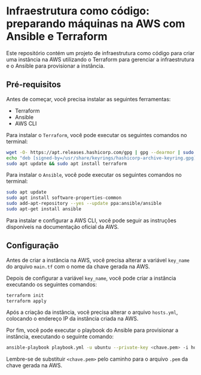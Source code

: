# Infraestrutura como código: preparando máquinas na AWS com Ansible e Terraform
Este repositório contém um projeto de infraestrutura como código para criar uma instância na AWS utilizando o Terraform para gerenciar a infraestrutura e o Ansible para provisionar a instância.

## Pré-requisitos
Antes de começar, você precisa instalar as seguintes ferramentas:

* Terraform
* Ansible
* AWS CLI


Para instalar o `Terraform`, você pode executar os seguintes comandos no terminal:

```bash
wget -O- https://apt.releases.hashicorp.com/gpg | gpg --dearmor | sudo tee /usr/share/keyrings/hashicorp-archive-keyring.gpg
echo "deb [signed-by=/usr/share/keyrings/hashicorp-archive-keyring.gpg] https://apt.releases.hashicorp.com $(lsb_release -cs) main" | sudo tee /etc/apt/sources.list.d/hashicorp.list
sudo apt update && sudo apt install terraform

```
Para instalar o `Ansible`, você pode executar os seguintes comandos no terminal:

```bash
sudo apt update
sudo apt install software-properties-common
sudo add-apt-repository --yes --update ppa:ansible/ansible
sudo apt-get install ansible
```
Para instalar e configurar a AWS CLI, você pode seguir as instruções disponíveis na documentação oficial da AWS.

## Configuração
Antes de criar a instância na AWS, você precisa alterar a variável `key_name` do arquivo `main.tf` com o nome da chave gerada na AWS.

Depois de configurar a variável `key_name`, você pode criar a instância executando os seguintes comandos:

```bash
terraform init
terraform apply
```

Após a criação da instância, você precisa alterar o arquivo `hosts.yml`, colocando o endereço IP da instância criada na AWS.

Por fim, você pode executar o playbook do Ansible para provisionar a instância, executando o seguinte comando:

```bash
ansible-playbook playbook.yml -u ubuntu --private-key <chave.pem> -i hosts.yml
```

Lembre-se de substituir `<chave.pem>` pelo caminho para o arquivo `.pem` da chave gerada na AWS.